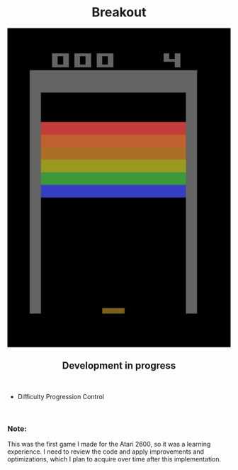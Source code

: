 <div align="center">

# Breakout

<img  align="MIDDLE" width="1080" height="720" src="https://github.com/Julio-Rats/Breakout-Atari-2600/blob/master/Print%20Game.png"/>
<br>

  ## Development in progress
</div>
<br>

  * Difficulty Progression Control

<br>

### Note:

This was the first game I made for the Atari 2600, so it was a learning experience. I need to review the code and apply improvements and optimizations, which I plan to acquire over time after this implementation.
